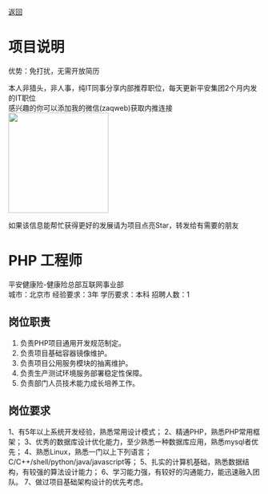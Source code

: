 [返回](../)

# 项目说明

优势：免打扰，无需开放简历

本人非猎头，非人事，纯IT同事分享内部推荐职位，每天更新平安集团2个月内发的IT职位  
感兴趣的你可以添加我的微信(zaqweb)获取内推连接  
<img src="https://github.com/zaqweb/PA-IT-JOBS/blob/master/WechatICode.jpeg"  height="200" width="200">

如果该信息能帮忙获得更好的发展请为项目点亮Star，转发给有需要的朋友

# PHP 工程师
平安健康险-健康险总部互联网事业部  
城市：北京市 经验要求：3年 学历要求：本科  招聘人数：1

## 岗位职责
1. 负责PHP项目通用开发规范制定。
2. 负责项目基础容器镜像维护。
3. 负责项目公用服务模块的抽离维护。
4. 负责生产测试环境服务部署稳定性保障。
5. 负责部门人员技术能力成长培养工作。

## 岗位要求
1、有5年以上系统开发经验，熟悉常用设计模式；
2、精通PHP，熟悉PHP常用框架；
3、优秀的数据库设计优化能力，至少熟悉一种数据库应用，熟悉mysql者优先；
4、熟悉Linux，熟悉一门以上下列语言；C/C++/shell/python/java/javascript等；
5、扎实的计算机基础，熟悉数据结构，有较强的算法设计能力；
6、学习能力强，有较好的沟通能力，能迅速融入团队。
7、做过项目基础架构设计的优先考虑。




